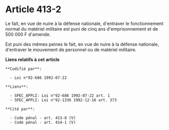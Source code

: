 # Article 413-2

Le fait, en vue de nuire à la défense nationale, d'entraver le fonctionnement normal du matériel militaire est puni de cinq
ans d'emprisonnement et de 500 000 F d'amende.

Est puni des mêmes peines le fait, en vue de nuire à la défense nationale, d'entraver le mouvement de personnel ou de
matériel militaire.

**Liens relatifs à cet article**

	**Codifié par**:

	  - Loi n°92-686 1992-07-22

	**Liens**:

	  - SPEC_APPLI: Loi n°92-686 1992-07-22 art. 1
	  - SPEC_APPLI: Loi n°92-1336 1992-12-16 art. 373

	**Cité par**:

	  - Code pénal - art. 413-8 (V)
	  - Code pénal - art. 414-1 (V)
